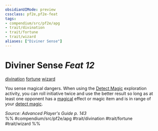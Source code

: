```yaml
---
obsidianUIMode: preview
cssclass: pf2e,pf2e-feat
tags:
- compendium/src/pf2e/apg
- trait/divination
- trait/fortune
- trait/wizard
aliases: ["Diviner Sense"]
---
```

# Diviner Sense  *Feat 12*  
[divination](/rules/traits/divination.md)  [fortune](/rules/traits/fortune.md)  [wizard](/rules/traits/wizard.md)  


You sense magical dangers. When using the [Detect Magic](/rules/actions/detect-magic.md) exploration activity, you can roll initiative twice and use the better result so long as at least one opponent has a [magical](/rules/traits/magical.md) effect or magic item and is in range of your [detect magic](/compendium/spells/detect-magic.md).

*Source: Advanced Player's Guide p. 143*  
%% #compendium/src/pf2e/apg #trait/divination #trait/fortune #trait/wizard %%